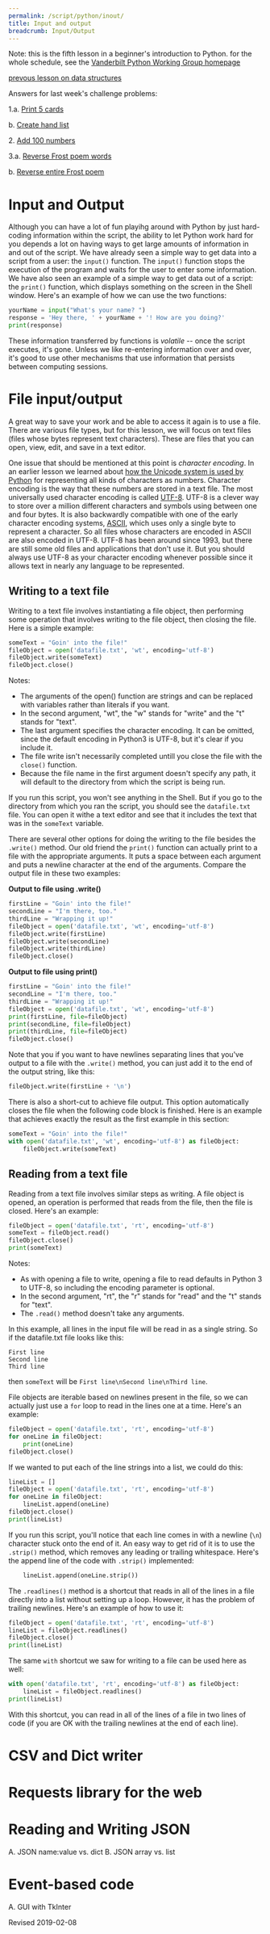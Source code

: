 ```yaml
---
permalink: /script/python/inout/
title: Input and output
breadcrumb: Input/Output
---
```


Note: this is the fifth lesson in a beginner's introduction to Python.  for the whole schedule, see the [Vanderbilt Python Working Group homepage](../wg/)

[prevous lesson on data structures](../structures/)

Answers for last week's challenge problems:

1\.a. [Print 5 cards](https://github.com/HeardLibrary/digital-scholarship/blob/master/code/pylesson/challenge3/print_cards.py)

b\. [Create hand list](https://github.com/HeardLibrary/digital-scholarship/blob/master/code/pylesson/challenge3/make_hand.py)

2\. [Add 100 numbers](https://github.com/HeardLibrary/digital-scholarship/blob/master/code/pylesson/challenge3/add_numbers.py)

3\.a. [Reverse Frost poem words](https://github.com/HeardLibrary/digital-scholarship/blob/master/code/pylesson/challenge3/reverse_frost_words.py)

b\. [Reverse entire Frost poem](https://github.com/HeardLibrary/digital-scholarship/blob/master/code/pylesson/challenge3/reverse_frost_poem.py)

# Input and Output

Although you can have a lot of fun playihg around with Python by just hard-coding information within the script, the ability to let Python work hard for you depends a lot on having ways to get large amounts of information in and out of the script.  We have already seen a simple way to get data into a script from a user: the `input()` function.  The `input()` function stops the execution of the program and waits for the user to enter some information.  We have also seen an example of a simple way to get data out of a script: the `print()` function, which displays something on the screen in the Shell window.  Here's an example of how we can use the two functions:

```python
yourName = input("What's your name? ")
response = 'Hey there, ' + yourName + '! How are you doing?'
print(response)
```

These information transferred by functions is *volatile* -- once the script executes, it's gone.  Unless we like re-entering information over and over, it's good to use other mechanisms that use information that persists between computing sessions.

# File input/output

A great way to save your work and be able to access it again is to use a file.  There are various file types, but for this lesson, we will focus on text files (files whose bytes represent text characters).  These are files that you can open, view, edit, and save in a text editor.

One issue that should be mentioned at this point is *character encoding*.  In an earlier lesson we learned about [how the Unicode system is used by Python](../structures/#escape-sequences) for representing all kinds of characters as numbers.  Character encoding is the way that these numbers are stored in a text file.  The most universally used character encoding is called [UTF-8](https://en.wikipedia.org/wiki/UTF-8).  UTF-8 is a clever way to store over a million different characters and symbols using between one and four bytes.  It is also backwardly compatible with one of the early character encoding systems, [ASCII](https://en.wikipedia.org/wiki/ASCII), which uses only a single byte to represent a character.  So all files whose characters are encoded in ASCII are also encoded in UTF-8.  UTF-8 has been around since 1993, but there are still some old files and applications that don't use it.  But you should always use UTF-8 as your character encoding whenever possible since it allows text in nearly any language to be represented.

## Writing to a text file

Writing to a text file involves instantiating a file object, then performing some operation that involves writing to the file object, then closing the file.  Here is a simple example:

```python
someText = "Goin' into the file!"
fileObject = open('datafile.txt', 'wt', encoding='utf-8')
fileObject.write(someText)
fileObject.close()
```

Notes:
- The arguments of the open() function are strings and can be replaced with variables rather than literals if you want.
- In the second argument, "wt", the "w" stands for "write" and the "t" stands for "text".
- The last argument specifies the character encoding.  It can be omitted, since the default encoding in Python3 is UTF-8, but it's clear if you include it.
- The file write isn't necessarily completed untill you close the file with the `close()` function. 
- Because the file name in the first argument doesn't specify any path, it will default to the directory from which the script is being run.

If you run this script, you won't see anything in the Shell.  But if you go to the directory from which you ran the script, you should see the `datafile.txt` file.  You can open it withe a text editor and see that it includes the text that was in the `someText` variable.

There are several other options for doing the writing to the file besides the `.write()` method. Our old friend the `print()` function can actually print to a file with the appropriate arguments.  It puts a space between each argument and puts a newline character at the end of the arguments.  Compare the output file in these two examples:

**Output to file using .write()**

```python
firstLine = "Goin' into the file!"
secondLine = "I'm there, too."
thirdLine = "Wrapping it up!"
fileObject = open('datafile.txt', 'wt', encoding='utf-8')
fileObject.write(firstLine)
fileObject.write(secondLine)
fileObject.write(thirdLine)
fileObject.close()
```

**Output to file using print()**

```python
firstLine = "Goin' into the file!"
secondLine = "I'm there, too."
thirdLine = "Wrapping it up!"
fileObject = open('datafile.txt', 'wt', encoding='utf-8')
print(firstLine, file=fileObject)
print(secondLine, file=fileObject)
print(thirdLine, file=fileObject)
fileObject.close()
```

Note that you if you want to have newlines separating lines that you've output to a file with the `.write()` method, you can just add it to the end of the output string, like this:

```python
fileObject.write(firstLine + '\n')
```

There is also a short-cut to achieve file output.  This option automatically closes the file when the following code block is finished.  Here is an example that achieves exactly the result as the first example in this section:

```python
someText = "Goin' into the file!"
with open('datafile.txt', 'wt', encoding='utf-8') as fileObject:
    fileObject.write(someText)
```

## Reading from a text file

Reading from a text file involves similar steps as writing.  A file object is opened, an operation is performed that reads from the file, then the file is closed.  Here's an example:

```python
fileObject = open('datafile.txt', 'rt', encoding='utf-8')
someText = fileObject.read()
fileObject.close()
print(someText)
```

Notes:
- As with opening a file to write, opening a file to read defaults in Python 3 to UTF-8, so including the encoding parameter is optional.
- In the second argument, "rt", the "r" stands for "read" and the "t" stands for "text".
- The `.read()` method doesn't take any arguments.

In this example, all lines in the input file will be read in as a single string.  So if the datafile.txt file looks like this:

```
First line
Second line
Third line
```

then `someText` will be `First line\nSecond line\nThird line`.  

File objects are iterable based on newlines present in the file, so we can actually just use a `for` loop to read in the lines one at a time. Here's an example:

```python
fileObject = open('datafile.txt', 'rt', encoding='utf-8')
for oneLine in fileObject:
    print(oneLine)
fileObject.close()
```

If we wanted to put each of the line strings into a list, we could do this:

```python
lineList = []
fileObject = open('datafile.txt', 'rt', encoding='utf-8')
for oneLine in fileObject:
    lineList.append(oneLine)
fileObject.close()
print(lineList)
```

If you run this script, you'll notice that each line comes in with a newline (`\n`) character stuck onto the end of it.  An easy way to get rid of it is to use the `.strip()` method, which removes any leading or trailing whitespace.  Here's the append line of the code with `.strip()` implemented:

```python
    lineList.append(oneLine.strip())
```

The `.readlines()` method is a shortcut that reads in all of the lines in a file directly into a list without setting up a loop.  However, it has the problem of trailing newlines.  Here's an example of how to use it:

```python
fileObject = open('datafile.txt', 'rt', encoding='utf-8')
lineList = fileObject.readlines()
fileObject.close()
print(lineList)
```

The same `with` shortcut we saw for writing to a file can be used here as well:

```python
with open('datafile.txt', 'rt', encoding='utf-8') as fileObject:
    lineList = fileObject.readlines()
print(lineList)
```

With this shortcut, you can read in all of the lines of a file in two lines of code (if you are OK with the trailing newlines at the end of each line).

# CSV and Dict writer

# Requests library for the web

# Reading and Writing JSON

 A. JSON name:value vs. dict
 B. JSON array vs. list

# Event-based code
 A. GUI with TkInter



Revised 2019-02-08
